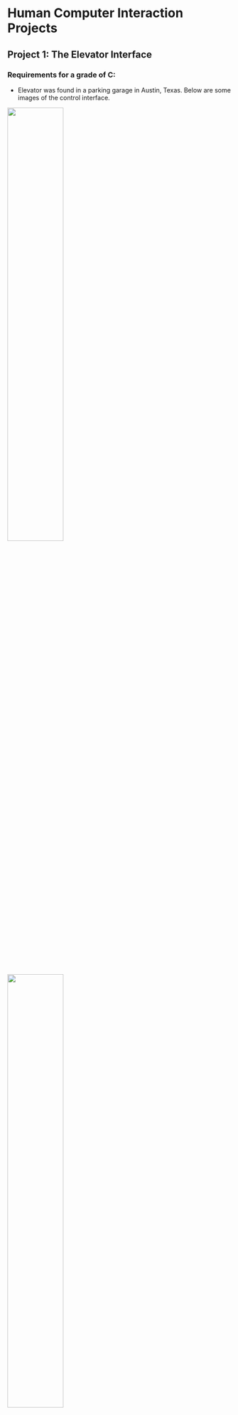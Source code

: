 # Human Computer Interaction Projects
## Project 1: The Elevator Interface

### Requirements for a grade of C:
- Elevator was found in a parking garage in Austin, Texas. Below are some images of the control interface.

<img src="https://user-images.githubusercontent.com/88754586/192710438-092a0d5e-fa06-4ca2-bd80-9a50857be504.jpeg" width="50%">
<img src="https://user-images.githubusercontent.com/88754586/192710443-014226ec-3761-439a-8135-ec1ee2a77f63.jpeg" width="50%">

- Here is a gif of the control interface in action.
- Current design issues: 
  -	The lobby names are not represented in braille
  -	Not everyone will know what “B” stands for
  -	Door open and close buttons do not light up when pressed
  -	Door open and close buttons do not seem to work, no response when pressed other than the button going in
  -	Very top button may be hard to reach for people in wheelchairs
  -	Current floor screen quite high up, those in wheelchairs may have to strain neck to see it
  -	Random black square below controls, may confuse users into thinking it has functionality (could possibly be a camera)
  -	Current floor can be hard to read since its white text on a bright blue background
  -	Elevator only “dings” when travelling between floors. A voice relaying what floor its currently on would better help those who are visually impaired
- What the design does well:
  -	Floor control buttons provide obvious feedback when pressed
  -	Braille is used to help visually impaired use the elevator
  -	Feedback is provided to let you know your current floor location
  -	One simple help button, some elevators have multiple, and this may confuse users
  -	Emergency button is colored red
  -	Information board above controls letting users know what is located on each floor
  -	Some floors have additional labels beyond numbers
